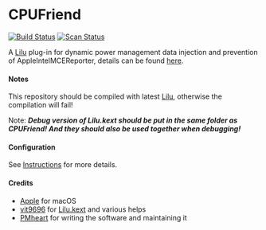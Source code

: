 CPUFriend
=========

[![Build Status](https://travis-ci.com/acidanthera/CPUFriend.svg?branch=master)](https://travis-ci.com/acidanthera/CPUFriend) [![Scan Status](https://scan.coverity.com/projects/16841/badge.svg?flat=1)](https://scan.coverity.com/projects/16841)

A [Lilu](https://github.com/vit9696/Lilu) plug-in for dynamic power management data injection and prevention of AppleIntelMCEReporter, details can be found [here](https://github.com/acidanthera/bugtracker/issues/424#issuecomment-512596034).

#### Notes
This repository should be compiled with latest [Lilu](https://github.com/vit9696/Lilu), otherwise the compilation will fail!

Note: ***Debug version of Lilu.kext should be put in the same folder as CPUFriend! And they should also be used together when debugging!***

#### Configuration
See [Instructions](https://github.com/PMheart/CPUFriend/blob/master/Instructions.md) for more details.

#### Credits
- [Apple](https://www.apple.com) for macOS  
- [vit9696](https://github.com/vit9696) for [Lilu.kext](https://github.com/vit9696/Lilu) and various helps
- [PMheart](https://github.com/PMheart) for writing the software and maintaining it
